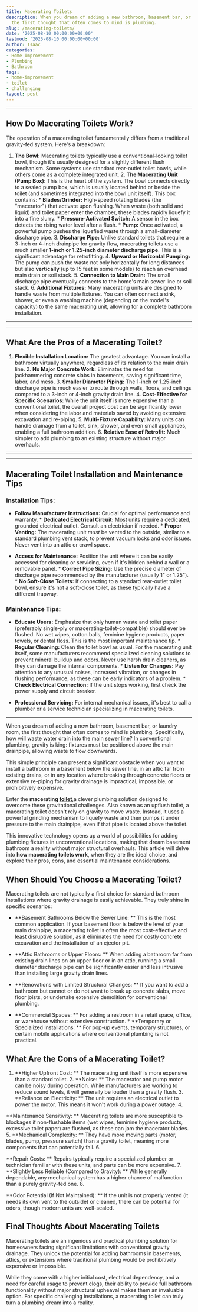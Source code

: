 ```yaml
---
title: Macerating Toilets
description: When you dream of adding a new bathroom, basement bar, or laundry room,
  the first thought that often comes to mind is plumbing.
slug: /macerating-toilets/
date: '2025-08-10 00:00:00+00:00'
lastmod: '2025-08-10 00:00:00+00:00'
author: Isaac
categories:
- Home Improvement
- Plumbing
- Bathroom
tags:
- home-improvement
- toilet
- challenging
layout: post
---
```

---

## How Do Macerating Toilets Work?
The operation of a macerating toilet fundamentally differs from a traditional gravity-fed system. Here's a breakdown:
1. **The Bowl:** Macerating toilets typically use a conventional-looking toilet bowl, though it's usually designed for a slightly different flush mechanism. Some systems use standard rear-outlet toilet bowls, while others come as a complete integrated unit. 2. **The Macerating Unit (Pump Box):** This is the heart of the system. The bowl connects directly to a sealed pump box, which is usually located behind or beside the toilet (and sometimes integrated into the bowl unit itself).
This box contains: * **Blades/Grinder:** High-speed rotating blades (the "macerator") that activate upon flushing. When waste (both solid and liquid) and toilet paper enter the chamber, these blades rapidly liquefy it into a fine slurry. * **Pressure-Activated Switch:** A sensor in the box detects the rising water level after a flush. * **Pump:** Once activated, a powerful pump pushes the liquefied waste through a small-diameter discharge pipe. 3.
**Discharge Pipe:** Unlike standard toilets that require a 3-inch or 4-inch drainpipe for gravity flow, macerating toilets use a much smaller **1-inch or 1.25-inch diameter discharge pipe**. This is a significant advantage for retrofitting. 4. **Upward or Horizontal Pumping:** The pump can push the waste not only horizontally for long distances but also **vertically** (up to 15 feet in some models) to reach an overhead main drain or soil stack. 5.
**Connection to Main Drain:** The small discharge pipe eventually connects to the home's main sewer line or soil stack. 6. **Additional Fixtures:** Many macerating units are designed to handle waste from multiple fixtures. You can often connect a sink, shower, or even a washing machine (depending on the model's capacity) to the same macerating unit, allowing for a complete bathroom installation.
---
---

## What Are the Pros of a Macerating Toilet?
1. **Flexible Installation Location:** The greatest advantage. You can install a bathroom virtually anywhere, regardless of its relation to the main drain line. 2. **No Major Concrete Work:** Eliminates the need for jackhammering concrete slabs in basements, saving significant time, labor, and mess. 3. **Smaller Diameter Piping:** The 1-inch or 1.25-inch discharge pipe is much easier to route through walls, floors, and ceilings compared to a 3-inch or 4-inch gravity drain line. 4.
**Cost-Effective for Specific Scenarios:** While the unit itself is more expensive than a conventional toilet, the overall project cost can be significantly lower when considering the labor and materials saved by avoiding extensive excavation and re-piping. 5. **Multi-Fixture Capability:** Many units can handle drainage from a toilet, sink, shower, and even small appliances, enabling a full bathroom addition. 6.
**Relative Ease of Retrofit:** Much simpler to add plumbing to an existing structure without major overhauls.
---
---

## Macerating Toilet Installation and Maintenance Tips

### Installation Tips:

* **Follow Manufacturer Instructions:** Crucial for optimal performance and warranty. * **Dedicated Electrical Circuit:** Most units require a dedicated, grounded electrical outlet. Consult an electrician if needed. * **Proper Venting:** The macerating unit *must* be vented to the outside, similar to a standard plumbing vent stack, to prevent vacuum locks and odor issues. Never vent into an attic or crawl space.

* **Access for Maintenance:** Position the unit where it can be easily accessed for cleaning or servicing, even if it's hidden behind a wall or a removable panel. * **Correct Pipe Sizing:** Use the precise diameter of discharge pipe recommended by the manufacturer (usually 1" or 1.25"). * **No Soft-Close Toilets:** If connecting to a standard rear-outlet toilet bowl, ensure it's not a soft-close toilet, as these typically have a different trapway.

### Maintenance Tips:

* **Educate Users:** Emphasize that only human waste and toilet paper (preferably single-ply or macerating-toilet-compatible) should ever be flushed. No wet wipes, cotton balls, feminine hygiene products, paper towels, or dental floss. This is the most important maintenance tip. * **Regular Cleaning:** Clean the toilet bowl as usual. For the macerating unit itself, some manufacturers recommend specialized cleaning solutions to prevent mineral buildup and odors.
Never use harsh drain cleaners, as they can damage the internal components. * **Listen for Changes:** Pay attention to any unusual noises, increased vibration, or changes in flushing performance, as these can be early indicators of a problem. * **Check Electrical Connection:** If the unit stops working, first check the power supply and circuit breaker.

* **Professional Servicing:** For internal mechanical issues, it's best to call a plumber or a service technician specializing in macerating toilets.
---

When you dream of adding a new bathroom, basement bar, or laundry room, the first thought that often comes to mind is plumbing. Specifically, how will waste water drain into the main sewer line? In conventional plumbing, gravity is king: fixtures must be positioned above the main drainpipe, allowing waste to flow downwards.

This simple principle can present a significant obstacle when you want to install a bathroom in a basement below the sewer line, in an attic far from existing drains, or in any location where breaking through concrete floors or extensive re-piping for gravity drainage is impractical, impossible, or prohibitively expensive.

Enter the **macerating [toilet](https://pestpolicy.com/high-end-toilet-brands/)**,a clever plumbing solution designed to overcome these gravitational challenges. Also known as an upflush toilet, a macerating toilet doesn't rely on gravity to move waste. Instead, it uses a powerful grinding mechanism to liquefy waste and then pumps it under pressure to the main drainpipe, even if that pipe is located above the toilet.

This innovative technology opens up a world of possibilities for adding plumbing fixtures in unconventional locations, making that dream basement bathroom a reality without major structural overhauls. This article will delve into **how macerating toilets work**, when they are the ideal choice, and explore their pros, cons, and essential maintenance considerations.

##  When Should You Choose a Macerating Toilet?

Macerating toilets are not typically a first choice for standard bathroom installations where gravity drainage is easily achievable. They truly shine in specific scenarios:

* **Basement Bathrooms Below the Sewer Line: ** This is the most common application. If your basement floor is below the level of your main drainpipe, a macerating toilet is often the most cost-effective and least disruptive solution, as it eliminates the need for costly concrete excavation and the installation of an ejector pit.

* **Attic Bathrooms or Upper Floors: ** When adding a bathroom far from existing drain lines on an upper floor or in an attic, running a small-diameter discharge pipe can be significantly easier and less intrusive than installing large gravity drain lines.

* **Renovations with Limited Structural Changes: ** If you want to add a bathroom but cannot or do not want to break up concrete slabs, move floor joists, or undertake extensive demolition for conventional plumbing.

* **Commercial Spaces: ** For adding a restroom in a retail space, office, or warehouse without extensive construction. * **Temporary or Specialized Installations: ** For pop-up events, temporary structures, or certain mobile applications where conventional plumbing is not practical.

##  What Are the Cons of a Macerating Toilet?

1. **Higher Upfront Cost: ** The macerating unit itself is more expensive than a standard toilet. 2. **Noise: ** The macerator and pump motor can be noisy during operation. While manufacturers are working to reduce sound levels, it will generally be louder than a gravity flush. 3. **Reliance on Electricity: ** The unit requires an electrical outlet to power the motor. This means it won't work during a power outage. 4.

**Maintenance Sensitivity: ** Macerating toilets are more susceptible to blockages if non-flushable items (wet wipes, feminine hygiene products, excessive toilet paper) are flushed, as these can jam the macerator blades. 5. **Mechanical Complexity: ** They have more moving parts (motor, blades, pump, pressure switch) than a gravity toilet, meaning more components that can potentially fail. 6.

**Repair Costs: ** Repairs typically require a specialized plumber or technician familiar with these units, and parts can be more expensive. 7. **Slightly Less Reliable (Compared to Gravity): ** While generally dependable, any mechanical system has a higher chance of malfunction than a purely gravity-fed one. 8.

**Odor Potential (If Not Maintained): ** If the unit is not properly vented (it needs its own vent to the outside) or cleaned, there can be potential for odors, though modern units are well-sealed.

##  Final Thoughts About Macerating Toilets

Macerating toilets are an ingenious and practical plumbing solution for homeowners facing significant limitations with conventional gravity drainage. They unlock the potential for adding bathrooms in basements, attics, or extensions where traditional plumbing would be prohibitively expensive or impossible.

While they come with a higher initial cost, electrical dependency, and a need for careful usage to prevent clogs, their ability to provide full bathroom functionality without major structural upheaval makes them an invaluable option. For specific challenging installations, a macerating toilet can truly turn a plumbing dream into a reality.